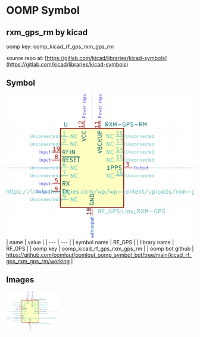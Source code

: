 # OOMP Symbol  
## rxm_gps_rm  by kicad  
  
oomp key: oomp_kicad_rf_gps_rxm_gps_rm  
  
source repo at: [https://gitlab.com/kicad/libraries/kicad-symbols](https://gitlab.com/kicad/libraries/kicad-symbols)  
## Symbol  
  
[![working.png](working_600.png)](working.png)  
| name | value | 
| --- | --- | 
| symbol name | RF_GPS | 
| library name | RF_GPS | 
| oomp key | oomp_kicad_rf_gps_rxm_gps_rm | 
| oomp bot github | https://github.com/oomlout/oomlout_oomp_symbol_bot/tree/main/kicad_rf_gps_rxm_gps_rm/working | 
## Images  
  
[![working.png](working_140.png)](working.png)  
